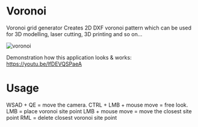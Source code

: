 # Voronoi
Voronoi grid generator
Creates 2D DXF voronoi pattern which can be used for 3D modelling, laser cutting, 3D printing and so on...

![voronoi](https://user-images.githubusercontent.com/16159027/50376620-9f654100-060f-11e9-8e74-ef7c4a33104f.jpg)

Demonstration how this application looks & works: https://youtu.be/lfDEVQSPaeA

# Usage

WSAD + QE               = move the camera.
CTRL + LMB + mouse move = free look.
LMB                     = place voronoi site point
LMB + mouse move        = move the closest site point
RML                     = delete closest voronoi site point
